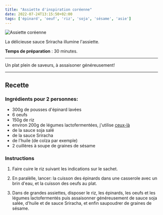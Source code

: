 ```yaml
---
title: "Assiette d'inspiration coréenne"
date: 2022-07-24T13:15:50+02:00
tags: ['épinard', 'oeuf', 'riz', 'soja', 'sésame', 'asie']
---
```


![Assiette coréenne](/pictures/assiette_coreenne.jpg)

La délicieuse sauce Sriracha illumine l'assiette.

**Temps de préparation** : 30 minutes.

---

Un plat plein de saveurs, à assaisoner généreusement!

---

## Recette

### Ingrédients pour 2 personnes:
- 300g de pousses d'épinard lavées
- 6 oeufs
- 150g de riz
- environ 200g de légumes lactofermentées, j'utilise [ceux-là](https://www.shenfermentation.com)
- de la sauce soja salé
- de la sauce Sriracha
- de l'huile (de colza par exemple)
- 2 cuillères à soupe de graines de sésame

### Instructions

1. Faire cuire le riz suivant les indications sur le sachet.

2. En paralèlle, lancer: la cuisson des épinards dans une casserole avec un brin d'eau, et la cuisson des oeufs au plat.

3. Dans de grandes assiettes, disposer le riz, les épinards, les oeufs et les légumes lactofermentés puis assaisonner généreusement de sauce soja salée, d'huile et de sauce Sriracha, et enfin saupoudrer de graines de sésame.
